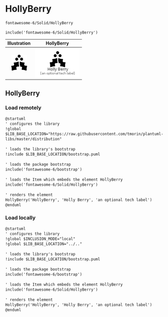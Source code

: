 # HollyBerry


```text
fontawesome-6/Solid/HollyBerry
```

```text
include('fontawesome-6/Solid/HollyBerry')
```



| Illustration | HollyBerry |
| :---: | :---: |
| ![illustration for Illustration](../../fontawesome-6/Solid/HollyBerry.png) | ![illustration for HollyBerry](../../fontawesome-6/Solid/HollyBerry.Local.png) |




## HollyBerry

### Load remotely
```plantuml
@startuml
' configures the library
!global $LIB_BASE_LOCATION="https://raw.githubusercontent.com/tmorin/plantuml-libs/master/distribution"

' loads the library's bootstrap
!include $LIB_BASE_LOCATION/bootstrap.puml

' loads the package bootstrap
include('fontawesome-6/bootstrap')

' loads the Item which embeds the element HollyBerry
include('fontawesome-6/Solid/HollyBerry')

' renders the element
HollyBerry('HollyBerry', 'Holly Berry', 'an optional tech label')
@enduml
```

### Load locally
```plantuml
@startuml
' configures the library
!global $INCLUSION_MODE="local"
!global $LIB_BASE_LOCATION="../.."

' loads the library's bootstrap
!include $LIB_BASE_LOCATION/bootstrap.puml

' loads the package bootstrap
include('fontawesome-6/bootstrap')

' loads the Item which embeds the element HollyBerry
include('fontawesome-6/Solid/HollyBerry')

' renders the element
HollyBerry('HollyBerry', 'Holly Berry', 'an optional tech label')
@enduml
```

